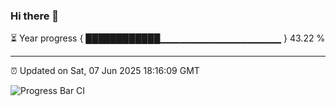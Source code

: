 ### Hi there 👋

⏳ Year progress { ████████████▁▁▁▁▁▁▁▁▁▁▁▁▁▁▁▁▁▁ } 43.22 %

---

⏰ Updated on Sat, 07 Jun 2025 18:16:09 GMT

![Progress Bar CI](https://github.com/code-lakshay/GitHub-Actions-Demo/workflows/Progress%20Bar%20CI/badge.svg)

